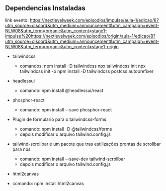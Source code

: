 ## Dependencias Instaladas
link evento: https://nextlevelweek.com/episodios/impulse/aula-1/edicao/8?utm_source=discord&utm_medium=announcement&utm_campaign=event-NLW08&utm_term=organic&utm_content=stage1-impulse%20https://nextlevelweek.com/episodios/origin/aula-1/edicao/8?utm_source=discord&utm_medium=announcement&utm_campaign=event-NLW08&utm_term=organic&utm_content=stage1-origin

- tailwindcss

  - comandos:
    npm install -D tailwindcss
    npx tailwindcss init
    npx tailwindcss init -p
    npm install -D tailwindcss postcss autoprefixer

- headlessui

  - comando:
    npm install @headlessui/react

- phosphor-react

  - comando:
    npm install --save phosphor-react

- Plugin de formulario para o tailwindcss-forms

  - comando: npm install -D @tailwindcss/forms
  - depois modificar o arquivo tailwind.config.js

- tailwind-scrollbar é um pacote que tras estilizações prontas de scrollbar para nos

  - comando: npm install --save-dev tailwind-scrollbar
  - depois modificar o arquivo tailwind.config.js

- html2canvas
- comando: npm install html2canvas
